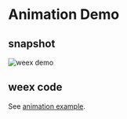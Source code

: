 Animation Demo
==============

## snapshot
![weex demo](http://gtms02.alicdn.com/tps/i2/TB1B5L2MpXXXXXhXXXXp.9cVpXX-278-424.gif)

## weex code

See [animation example](https://github.com/alibaba/weex/tree/master/examples/animation.we).

